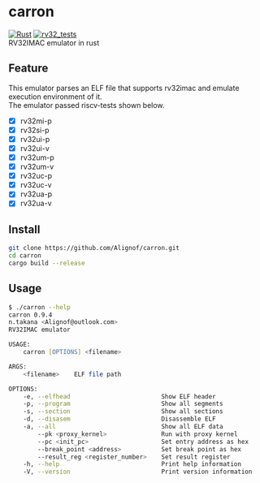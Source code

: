 # carron
[![Rust](https://github.com/Alignof/carron/actions/workflows/rust.yml/badge.svg)](https://github.com/Alignof/Carron/actions/workflows/rust.yml)
[![rv32_tests](https://github.com/Alignof/carron/actions/workflows/rv32_tests.yml/badge.svg)](https://github.com/Alignof/Carron/actions/workflows/rv32_tests.yml)  
RV32IMAC emulator in rust

## Feature
This emulator parses an ELF file that supports rv32imac and emulate execution environment of it.  
The emulator passed riscv-tests shown below.

- [x] rv32mi-p
- [x] rv32si-p
- [x] rv32ui-p
- [x] rv32ui-v
- [x] rv32um-p
- [x] rv32um-v
- [x] rv32uc-p
- [x] rv32uc-v
- [x] rv32ua-p
- [x] rv32ua-v

## Install
```zsh
git clone https://github.com/Alignof/carron.git
cd carron
cargo build --release
```

## Usage
```zsh
$ ./carron --help
carron 0.9.4
n.takana <Alignof@outlook.com>
RV32IMAC emulator

USAGE:
    carron [OPTIONS] <filename>

ARGS:
    <filename>    ELF file path

OPTIONS:
    -e, --elfhead                         Show ELF header
    -p, --program                         Show all segments
    -s, --section                         Show all sections
    -d, --disasem                         Disassemble ELF
    -a, --all                             Show all ELF data
        --pk <proxy_kernel>               Run with proxy kernel
        --pc <init_pc>                    Set entry address as hex
        --break_point <address>           Set break point as hex
        --result_reg <register_number>    Set result register
    -h, --help                            Print help information
    -V, --version                         Print version information
```

